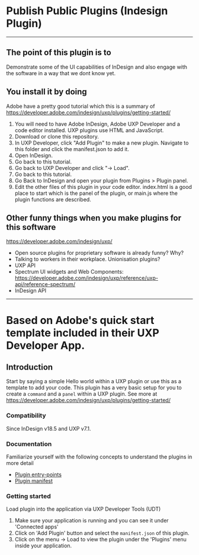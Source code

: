 # Publish Public Plugins (Indesign Plugin)

_________________

## The point of this plugin is to
Demonstrate some of the UI capabilities of InDesign and also engage with the software in a way that we dont know yet.

## You install it by doing
Adobe have a pretty good tutorial which this is a summary of https://developer.adobe.com/indesign/uxp/plugins/getting-started/
1. You will need to have Adobe InDesign, Adobe UXP Developer and a code editor installed. UXP plugins use HTML and JavaScript.
2. Download or clone this repository.
3. In UXP Developer, click "Add Plugin" to make  a new plugin. Navigate to this folder and click the manifest.json to add it.
4. Open InDesign.
5. Go back to this tutorial.
5. Go back to UXP Developer and click "→ Load".
5. Go back to this tutorial.
6. Go Back to InDesign and open your plugin from Plugins > Plugin panel.
7. Edit the other files of this plugin in your code editor. index.html is a good place to start which is the panel of the plugin, or main.js where the plugin functions are described.

## Other funny things when you make plugins for this software
https://developer.adobe.com/indesign/uxp/
- Open source plugins for proprietary software is already funny? Why?
- Talking to workers in their workplace. Unionisation plugins?
- UXP API
- Spectrum UI widgets and Web Components: https://developer.adobe.com/indesign/uxp/reference/uxp-api/reference-spectrum/
- InDesign API


_________________

# Based on Adobe's quick start template included in their UXP Developer App.

## Introduction
Start by saying a simple Hello world within a UXP plugin or use this as a template to add your code. This plugin has a very basic setup for you to create a `command` and a `panel` within a UXP plugin.  See more at https://developer.adobe.com/indesign/uxp/plugins/getting-started/

### Compatibility
Since InDesign v18.5 and UXP v7.1.

### Documentation
Familiarize yourself with the following concepts to understand the plugins in more detail
- [Plugin entry-points](https://developer.adobe.com/indesign/uxp/plugins/concepts/entry-points/)
- [Plugin manifest](https://developer.adobe.com/indesign/uxp/plugins/concepts/manifest/)

### Getting started

Load plugin into the application via UXP Developer Tools (UDT)
1. Make sure your application is running and you can see it under 'Connected apps'
2. Click on 'Add Plugin' button and select the `manifest.json` of this plugin.
3. Click on the menu -> Load to view the plugin under the 'Plugins' menu inside your application.

